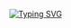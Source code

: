 [![Typing SVG](https://readme-typing-svg.herokuapp.com?size=16&duration=4000&color=17F704&background=000000DA&vCenter=true&multiline=true&width=600&height=150&lines=%3E+Hi+there%2C+I'm+Ilya.;%3E+I'm+novice+PHP+programmer.;%3E+I+have+several+sites+on+PHP;+(self-written%2C+Laravel%2C+Wordpress%2C+Q2A);%3E+Also+I+have+android+applications+on+Java)](https://git.io/typing-svg)
<!--
https://readme-typing-svg.herokuapp.com/demo/
-->
